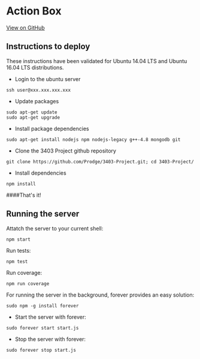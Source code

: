 # Action Box
[View on GitHub](https://github.com/Prodge/3403-Project)
## Instructions to deploy
These instructions have been validated for Ubuntu 14.04 LTS and Ubuntu 16.04 LTS distributions.

- Login to the ubuntu server
```
ssh user@xxx.xxx.xxx.xxx
```
- Update packages
```
sudo apt-get update
sudo apt-get upgrade
```
- Install package dependencies
```
sudo apt-get install nodejs npm nodejs-legacy g++-4.8 mongodb git
```
- Clone the 3403 Project github repository
```
git clone https://github.com/Prodge/3403-Project.git; cd 3403-Project/
```
- Install dependencies
```
npm install
```
####That's it!


## Running the server
Attatch the server to your current shell:
```
npm start
```
Run tests:
```
npm test
```
Run coverage:
```
npm run coverage
```
For running the server in the background, forever provides an easy solution:
```
sudo npm -g install forever
```
- Start the server with forever:
```
sudo forever start start.js
```
- Stop the server with forever:
```
sudo forever stop start.js
```

